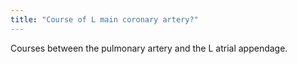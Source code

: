 ```yaml
---
title: "Course of L main coronary artery?"
---
```

Courses between the pulmonary artery and the L atrial appendage.

